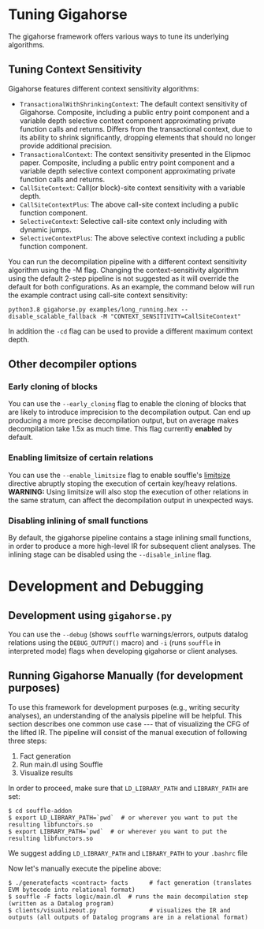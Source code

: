 # Tuning Gigahorse

The gigahorse framework offers various ways to tune its underlying algorithms.

## Tuning Context Sensitivity

Gigahorse features different context sensitivity algorithms:
* `TransactionalWithShrinkingContext`: The default context sensitivity of Gigahorse. Composite, including a public entry point component and a variable depth selective context component approximating private function calls and returns. Differs from the transactional context, due to its ability to shrink significantly, dropping elements that should no longer provide additional precision.
* `TransactionalContext`: The context sensitivity presented in the Elipmoc paper. Composite, including a public entry point component and a variable depth selective context component approximating private function calls and returns.
* `CallSiteContext`: Call(or block)-site context sensitivity with a variable depth.
* `CallSiteContextPlus`: The above call-site context including a public function component.
* `SelectiveContext`: Selective call-site context only including with dynamic jumps.
* `SelectiveContextPlus`: The above selective context including a public function component.

You can run the decompilation pipeline with a different context sensitivity algorithm using the -M flag.
Changing the context-sensitivity algorithm using the default 2-step pipeline is not suggested as it will override the default for both configurations.
As an example, the command below will run the example contract using call-site context sensitivity:
```
python3.8 gigahorse.py examples/long_running.hex --disable_scalable_fallback -M "CONTEXT_SENSITIVITY=CallSiteContext"
```

In addition the `-cd` flag can be used to provide a different maximum context depth.

## Other decompiler options

### Early cloning of blocks

You can use the `--early_cloning` flag to enable the cloning of blocks that are likely to introduce imprecision to the decompilation output. Can end up producing a more precise decompilation output, but on average makes decompilation take 1.5x as much time. This flag currently __enabled__ by default.

### Enabling limitsize of certain relations

You can use the `--enable_limitsize` flag to enable souffle's [limitsize](https://souffle-lang.github.io/directives#limit-size-directive) directive abruptly stoping the execution of certain key/heavy relations.
__WARNING:__ Using limitsize will also stop the execution of other relations in the same stratum, can affect the decompilation output in unexpected ways.


### Disabling inlining of small functions

By default, the gigahorse pipeline contains a stage inlining small functions, in order to produce a more high-level IR for subsequent client analyses.
The inlining stage can be disabled using the `--disable_inline` flag.

# Development and Debugging

## Development using `gigahorse.py`

You can use the `--debug` (shows `souffle` warnings/errors, outputs datalog relations using the `DEBUG_OUTPUT()` macro) and `-i` (runs `souffle` in interpreted mode) flags when developing gigahorse or client analyses.

## Running Gigahorse Manually (for development purposes)
To use this framework for development purposes (e.g., writing security analyses), an understanding of the analysis pipeline will be helpful. This section describes one common use case --- that of visualizing the CFG of the lifted IR. The pipeline will consist of the manual execution of following three steps:

1. Fact generation
2. Run main.dl using Souffle
3. Visualize results

In order to proceed, make sure that `LD_LIBRARY_PATH` and `LIBRARY_PATH` are set:

    $ cd souffle-addon
    $ export LD_LIBRARY_PATH=`pwd`  # or wherever you want to put the resulting libfunctors.so
    $ export LIBRARY_PATH=`pwd`  # or wherever you want to put the resulting libfunctors.so

We suggest adding `LD_LIBRARY_PATH` and `LIBRARY_PATH` to your `.bashrc` file


Now let's manually execute the pipeline above:


    $ ./generatefacts <contract> facts      # fact generation (translates EVM bytecode into relational format)
    $ souffle -F facts logic/main.dl  # runs the main decompilation step (written as a Datalog program)
    $ clients/visualizeout.py               # visualizes the IR and outputs (all outputs of Datalog programs are in a relational format)
